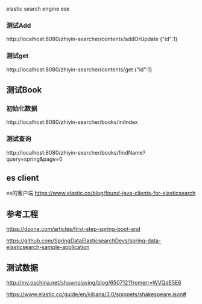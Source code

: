 
elastic search engine 
ese



### 测试Add
http://localhost:8080/zhiyin-searcher/contents/addOrUpdate
{"id":1}

### 测试get
http://localhost:8080/zhiyin-searcher/contents/get
{"id":1}


## 测试Book

### 初始化数据
http://localhost:8080/zhiyin-searcher/books/iniIndex
### 测试查询
http://localhost:8080/zhiyin-searcher/books/findName?query=spring&page=0


## es client
es的客户端
https://www.elastic.co/blog/found-java-clients-for-elasticsearch


## 参考工程

https://dzone.com/articles/first-step-spring-boot-and

https://github.com/SpringDataElasticsearchDevs/spring-data-elasticsearch-sample-application

## 测试数据

http://my.oschina.net/shawnplaying/blog/650712?fromerr=WVQdE5E6

https://www.elastic.co/guide/en/kibana/3.0/snippets/shakespeare.json#
